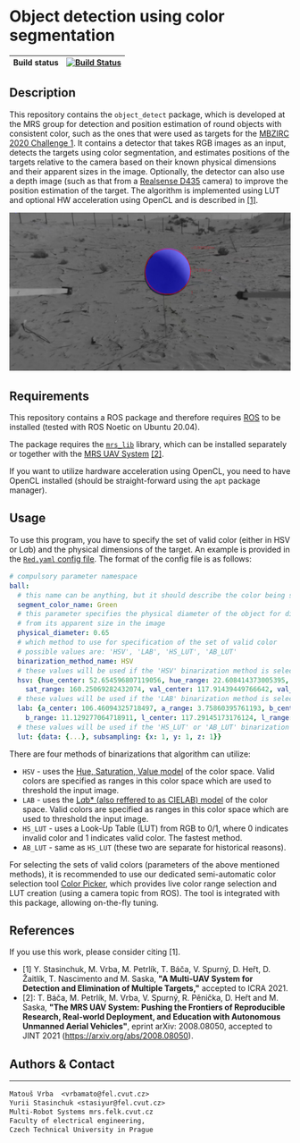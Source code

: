 # Object detection using color segmentation

| Build status | [![Build Status](https://github.com/ctu-mrs/object_detect/workflows/Noetic/badge.svg)](https://github.com/ctu-mrs/object_detect/actions) |
|--------------|------------------------------------------------------------------------------------------------------------------------------------------|

## Description

This repository contains the `object_detect` package, which is developed at the MRS group for detection and position estimation of round objects with consistent color, such as the ones that were used as targets for the [MBZIRC 2020 Challenge 1](http://mbzirc.com/challenge/2020).
It contains a detector that takes RGB images as an input, detects the targets using color segmentation, and estimates positions of the targets relative to the camera based on their known physical dimensions and their apparent sizes in the image.
Optionally, the detector can also use a depth image (such as that from a [Realsense D435](https://store.intelrealsense.com/buy-intel-realsense-depth-camera-d435.html) camera) to improve the position estimation of the target.
The algorithm is implemented using LUT and optional HW acceleration using OpenCL and is described in [[1]](#references).
<p align="center">
  <img src="config/obd_balloon.png" />
</p>

## Requirements

This repository contains a ROS package and therefore requires [ROS](https://www.ros.org/) to be installed (tested with ROS Noetic on Ubuntu 20.04).

The package requires the [`mrs_lib`](https://github.com/ctu-mrs/mrs_lib) library, which can be installed separately or together with the [MRS UAV System](https://github.com/ctu-mrs/mrs_uav_system) [[2]](#references).

If you want to utilize hardware acceleration using OpenCL, you need to have OpenCL installed (should be straight-forward using the `apt` package manager).

## Usage

To use this program, you have to specify the set of valid color (either in HSV or L*a*b) and the physical dimensions of the target.
An example is provided in the [`Red.yaml` config file](config/balls/Red.yaml).
The format of the config file is as follows:

```yaml
# compulsory parameter namespace
ball:
  # this name can be anything, but it should describe the color being segmented
  segment_color_name: Green
  # this parameter specifies the physical diameter of the object for distance estimation
  # from its apparent size in the image
  physical_diameter: 0.65
  # which method to use for specification of the set of valid color
  # possible values are: 'HSV', 'LAB', 'HS_LUT', 'AB_LUT'
  binarization_method_name: HSV
  # these values will be used if the 'HSV' binarization method is selected
  hsv: {hue_center: 52.654596807119056, hue_range: 22.608414373005395, sat_center: 99.92753623188406,
    sat_range: 160.25069282432074, val_center: 117.91439449766642, val_range: 925.6251866270163}
  # these values will be used if the 'LAB' binarization method is selected
  lab: {a_center: 106.46094325718497, a_range: 3.75860395761193, b_center: 149.30987472365513,
    b_range: 11.129277064718911, l_center: 117.29145173176124, l_range: 923.0698135303048}
  # these values will be used if the 'HS_LUT' or 'AB_LUT' binarization method is selected
  lut: {data: {...}, subsampling: {x: 1, y: 1, z: 1}}
```

There are four methods of binarizations that algorithm can utilize:
 - `HSV` - uses the [Hue, Saturation, Value model](https://en.wikipedia.org/wiki/HSL_and_HSV) of the color space. Valid colors are specified as ranges in this color space which are used to threshold the input image.
 - `LAB` - uses the [L*a*b* (also reffered to as CIELAB) model](https://en.wikipedia.org/wiki/CIELAB_color_space) of the color space. Valid colors are specified as ranges in this color space which are used to threshold the input image.
 - `HS_LUT` - uses a Look-Up Table (LUT) from RGB to 0/1, where 0 indicates invalid color and 1 indicates valid color. The fastest method.
 - `AB_LUT` - same as `HS_LUT` (these two are separate for historical reasons).

For selecting the sets of valid colors (parameters of the above mentioned methods), it is recommended to use our dedicated semi-automatic color selection tool [Color Picker](https://github.com/ctu-mrs/color_picker), which provides live color range selection and LUT creation (using a camera topic from ROS).
The tool is integrated with this package, allowing on-the-fly tuning.

## References
If you use this work, please consider citing [1].

 * [1] Y. Stasinchuk, M. Vrba, M. Petrlík, T. Báča, V. Spurný, D. Heřt, D. Žaitlík, T. Nascimento and M. Saska, **"A Multi-UAV System for Detection and Elimination of Multiple Targets,"** accepted to ICRA 2021.
 * [2]: T. Báča, M. Petrlík, M. Vrba, V. Spurný, R. Pěnička, D. Heřt and M. Saska, **"The MRS UAV System: Pushing the Frontiers of Reproducible Research, Real-world Deployment, and Education with Autonomous Unmanned Aerial Vehicles"**, eprint arXiv: 2008.08050, accepted to JINT 2021 (https://arxiv.org/abs/2008.08050).

## Authors & Contact
-----------------
```
Matouš Vrba  <vrbamato@fel.cvut.cz> 
Yurii Stasinchuk <stasiyur@fel.cvut.cz>
Multi-Robot Systems mrs.felk.cvut.cz
Faculty of electrical engineering,
Czech Technical University in Prague
```

